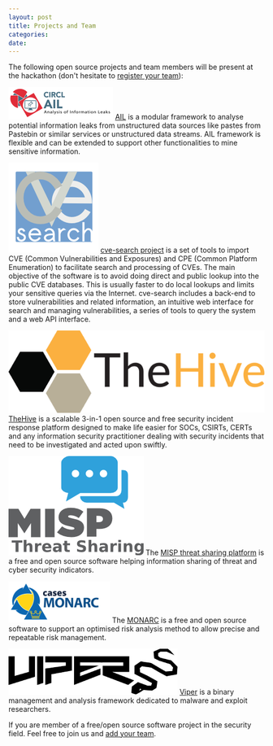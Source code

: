 ```yaml
---
layout: post
title: Projects and Team
categories:
date:
---
```


The following open source projects and team members will be present at the hackathon (don't hesitate to [register your team](https://www.eventbrite.com/e/open-source-software-hackathon-tickets-31317418241)):

![AIL logo](/images/logos/AIL.png)
[AIL](https://github.com/CIRCL/AIL-framework) is a modular framework to analyse potential information leaks from unstructured data sources like pastes from Pastebin or similar services or unstructured data streams. AIL framework is flexible and can be extended to support other functionalities to mine sensitive information.

![cve-search logo](/images/logos/cve-search.png)
[cve-search project](https://github.com/cve-search/) is a set of tools to import CVE (Common Vulnerabilities and Exposures) and CPE (Common Platform Enumeration) to facilitate search and processing of CVEs.  The main objective of the software is to avoid doing direct and public lookup into the public CVE databases. This is usually faster to do local lookups and limits your sensitive queries via the Internet.  cve-search includes a back-end to store vulnerabilities and related information, an intuitive web interface for search and managing vulnerabilities, a series of tools to query the system and a web API interface.

![TheHive](/images/logos/thehive.png)
[TheHive](https://thehive-project.org/) is a scalable 3-in-1 open source and free security incident response platform designed to make life easier for SOCs, CSIRTs, CERTs and any information security practitioner dealing with security incidents that need to be investigated and acted upon swiftly.

![MISP Project](/images/logos/misp-logo.png)
The [MISP threat sharing platform](https://www.misp.software/) is a free and open source software helping information sharing of threat and cyber security indicators.

![MONARC](/images/logos/monarc.png)
The [MONARC](https://github.com/CASES-LU/MonarcAppFO) is a free and open source software to support an optimised risk analysis method to allow precise and repeatable risk management.

![Viper](/images/logos/viper.png)
[Viper](http://www.viper.li/) is a binary management and analysis framework dedicated to malware and exploit researchers.

If you are member of a free/open source software project in the security field. Feel free to join us and [add your team](https://www.eventbrite.com/e/open-source-software-hackathon-tickets-31317418241).

